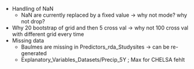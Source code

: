 * Handling of NaN
    * NaN are currently replaced by a fixed value -> why not mode? why not drop?
* Why 20 bootstrap of grid and then 5 cross val -> why not 100 cross val with different grid every time
* Missing data
    * Baulmes are missing in Predictors_rda_Studysites -> can be re-generated
    * Explanatory_Variables_Datasets/Precip_5Y ; Max for CHELSA fehlt
